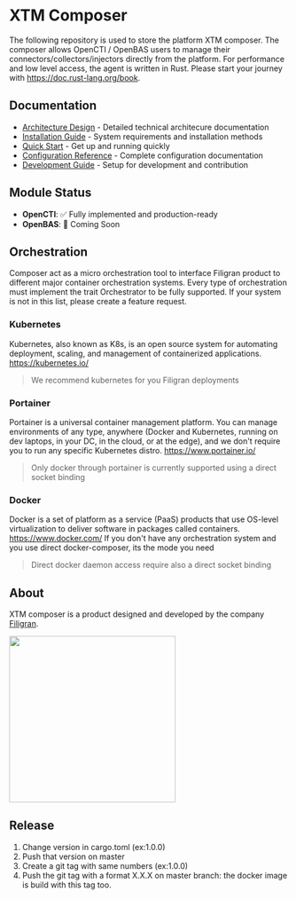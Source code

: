 # XTM Composer

The following repository is used to store the platform XTM composer.
The composer allows OpenCTI / OpenBAS users to manage their connectors/collectors/injectors directly from the platform.
For performance and low level access, the agent is written in Rust. Please start your journey
with https://doc.rust-lang.org/book.

## Documentation

- [Architecture Design](docs/architecure.md) - Detailed technical architecure documentation
- [Installation Guide](docs/installation.md) - System requirements and installation methods
- [Quick Start](docs/quick-start.md) - Get up and running quickly
- [Configuration Reference](docs/configuration.md) - Complete configuration documentation
- [Development Guide](docs/development.md) - Setup for development and contribution

## Module Status

- **OpenCTI**: ✅ Fully implemented and production-ready
- **OpenBAS**: 🚧 Coming Soon

## Orchestration

Composer act as a micro orchestration tool to interface Filigran product to different major container orchestration
systems.
Every type of orchestration must implement the trait Orchestrator to be fully supported.
If your system is not in this list, please create a feature request.

### Kubernetes

Kubernetes, also known as K8s, is an open source system for automating deployment, scaling, and management of
containerized applications. https://kubernetes.io/

> We recommend kubernetes for you Filigran deployments

### Portainer

Portainer is a universal container management platform. You can manage environments of any type, anywhere (Docker and
Kubernetes, running on dev laptops, in your DC, in the cloud, or at the edge), and we don't require you to run any
specific Kubernetes distro. https://www.portainer.io/

> Only docker through portainer is currently supported using a direct socket binding

### Docker

Docker is a set of platform as a service (PaaS) products that use OS-level virtualization to deliver software in
packages called containers. https://www.docker.com/
If you don't have any orchestration system and you use direct docker-composer, its the mode you need

> Direct docker daemon access require also a direct socket binding

## About

XTM composer is a product designed and developed by the company [Filigran](https://filigran.io).

<a href="https://filigran.io" alt="Filigran"><img src="https://github.com/OpenCTI-Platform/opencti/raw/master/.github/img/logo_filigran.png" width="300" /></a>

## Release

1. Change version in cargo.toml (ex:1.0.0)
2. Push that version on master
3. Create a git tag with same numbers (ex:1.0.0)
4. Push the git tag with a format X.X.X on master branch: the docker image is build with this tag too.
